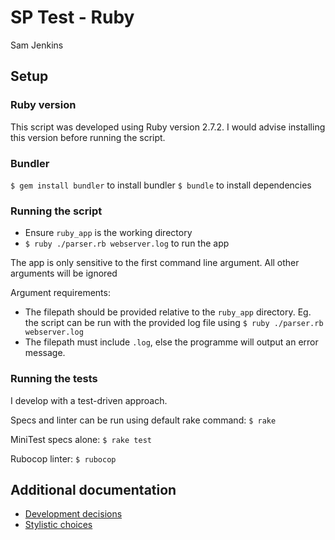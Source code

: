 # SP Test - Ruby
Sam Jenkins

## Setup
### Ruby version

This script was developed using Ruby version 2.7.2. I would advise installing this version before running the script.

### Bundler

`$ gem install bundler` to install bundler
`$ bundle` to install dependencies

### Running the script

- Ensure `ruby_app` is the working directory
- `$ ruby ./parser.rb webserver.log` to run the app

The app is only sensitive to the first command line argument. All other arguments will be ignored

Argument requirements:

- The filepath should be provided relative to the `ruby_app` directory.
Eg. the script can be run with the provided log file using `$ ruby ./parser.rb webserver.log`
- The filepath must include `.log`, else the programme will output an error message.

### Running the tests
I develop with a test-driven approach.

Specs and linter can be run using default rake command:
`$ rake`

MiniTest specs alone:
`$ rake test`

Rubocop linter:
`$ rubocop`


## Additional documentation
- [Development decisions](./docs/development_decisions.md)
- [Stylistic choices](./docs/stylistic_choices.md)
